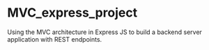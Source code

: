# MVC_express_project
Using the MVC architecture in Express JS to build a backend server application with REST endpoints.

